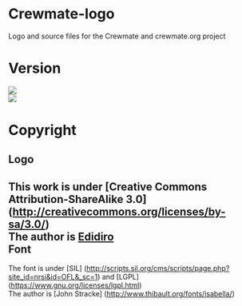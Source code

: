 Crewmate-logo
=============

Logo and source files for the Crewmate and crewmate.org project

Version
=======
[![][logo-v1]][v1]  
[![][logo-v2]][v2]  


Copyright
=========
Logo
----
This work is under [Creative Commons Attribution-ShareAlike 3.0] (http://creativecommons.org/licenses/by-sa/3.0/)  
The author is [Edidiro](http://fiverr.com/edidiro)  
Font
----
The font is under [SIL] (http://scripts.sil.org/cms/scripts/page.php?site_id=nrsi&id=OFL&_sc=1) and [LGPL] (https://www.gnu.org/licenses/lgpl.html)  
The author is [John Stracke] (http://www.thibault.org/fonts/isabella/)  

[logo-v1]: https://raw.github.com/kyzh/Crewmate-logo/master/v1/crewmate2.jpg
[logo-v2]: https://raw.github.com/kyzh/Crewmate-logo/master/v2/crewmate.jpg
[v1]: https://github.com/kyzh/Crewmate-logo/master/v1/
[v2]: https://github.com/kyzh/Crewmate-logo/master/v2/


